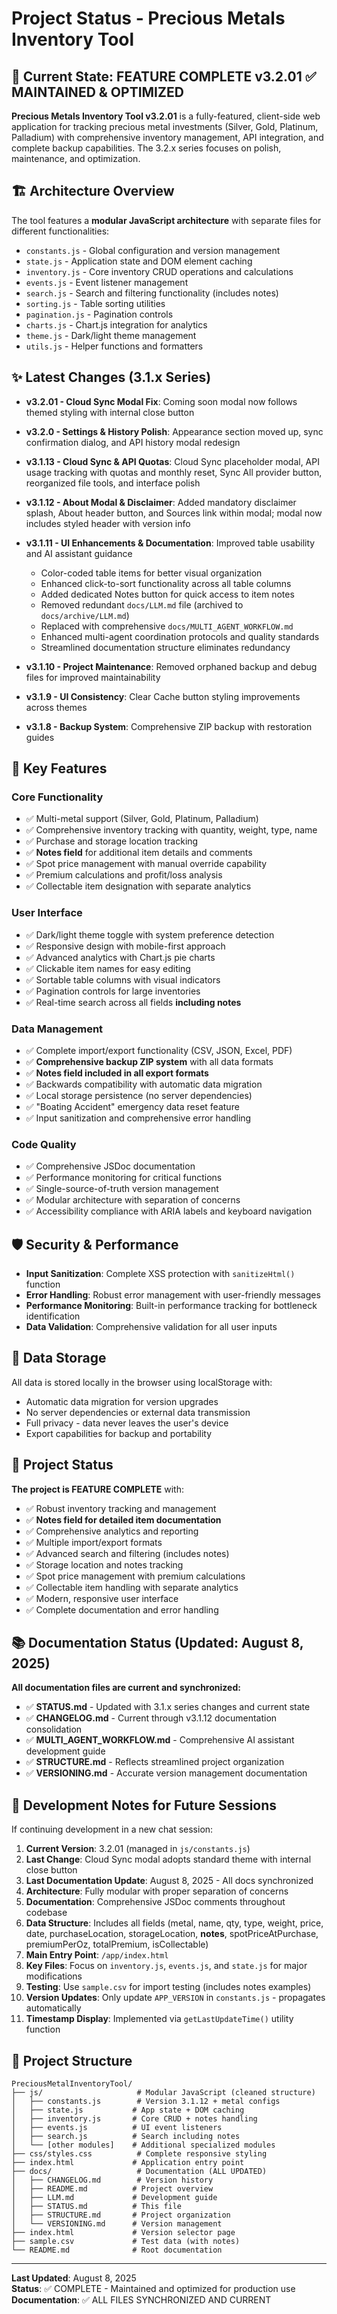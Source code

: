 # Project Status - Precious Metals Inventory Tool

## 🎯 Current State: **FEATURE COMPLETE v3.2.01** ✅ MAINTAINED & OPTIMIZED

**Precious Metals Inventory Tool v3.2.01** is a fully-featured, client-side web application for tracking precious metal investments (Silver, Gold, Platinum, Palladium) with comprehensive inventory management, API integration, and complete backup capabilities. The 3.2.x series focuses on polish, maintenance, and optimization.

## 🏗️ Architecture Overview

The tool features a **modular JavaScript architecture** with separate files for different functionalities:
- `constants.js` - Global configuration and version management
- `state.js` - Application state and DOM element caching
- `inventory.js` - Core inventory CRUD operations and calculations
- `events.js` - Event listener management
- `search.js` - Search and filtering functionality (includes notes)
- `sorting.js` - Table sorting utilities
- `pagination.js` - Pagination controls
- `charts.js` - Chart.js integration for analytics
- `theme.js` - Dark/light theme management
- `utils.js` - Helper functions and formatters

## ✨ Latest Changes (3.1.x Series)

- **v3.2.01 - Cloud Sync Modal Fix**: Coming soon modal now follows themed styling with internal close button
- **v3.2.0 - Settings & History Polish**: Appearance section moved up, sync confirmation dialog, and API history modal redesign
- **v3.1.13 - Cloud Sync & API Quotas**: Cloud Sync placeholder modal, API usage tracking with quotas and monthly reset, Sync All provider button, reorganized file tools, and interface polish
- **v3.1.12 - About Modal & Disclaimer**: Added mandatory disclaimer splash, About header button, and Sources link within modal; modal now includes styled header with version info
- **v3.1.11 - UI Enhancements & Documentation**: Improved table usability and AI assistant guidance
  - Color-coded table items for better visual organization
  - Enhanced click-to-sort functionality across all table columns
  - Added dedicated Notes button for quick access to item notes
  - Removed redundant `docs/LLM.md` file (archived to `docs/archive/LLM.md`)
  - Replaced with comprehensive `docs/MULTI_AGENT_WORKFLOW.md`
  - Enhanced multi-agent coordination protocols and quality standards
  - Streamlined documentation structure eliminates redundancy

- **v3.1.10 - Project Maintenance**: Removed orphaned backup and debug files for improved maintainability
- **v3.1.9 - UI Consistency**: Clear Cache button styling improvements across themes
- **v3.1.8 - Backup System**: Comprehensive ZIP backup with restoration guides

## 🚀 Key Features

### **Core Functionality**
- ✅ Multi-metal support (Silver, Gold, Platinum, Palladium)
- ✅ Comprehensive inventory tracking with quantity, weight, type, name
- ✅ Purchase and storage location tracking
- ✅ **Notes field** for additional item details and comments
- ✅ Spot price management with manual override capability
- ✅ Premium calculations and profit/loss analysis
- ✅ Collectable item designation with separate analytics

### **User Interface**
- ✅ Dark/light theme toggle with system preference detection
- ✅ Responsive design with mobile-first approach
- ✅ Advanced analytics with Chart.js pie charts
- ✅ Clickable item names for easy editing
- ✅ Sortable table columns with visual indicators
- ✅ Pagination controls for large inventories
- ✅ Real-time search across all fields **including notes**

### **Data Management**
- ✅ Complete import/export functionality (CSV, JSON, Excel, PDF)
- ✅ **Comprehensive backup ZIP system** with all data formats
- ✅ **Notes field included in all export formats**
- ✅ Backwards compatibility with automatic data migration
- ✅ Local storage persistence (no server dependencies)
- ✅ "Boating Accident" emergency data reset feature
- ✅ Input sanitization and comprehensive error handling

### **Code Quality**
- ✅ Comprehensive JSDoc documentation
- ✅ Performance monitoring for critical functions
- ✅ Single-source-of-truth version management
- ✅ Modular architecture with separation of concerns
- ✅ Accessibility compliance with ARIA labels and keyboard navigation

## 🛡️ Security & Performance

- **Input Sanitization**: Complete XSS protection with `sanitizeHtml()` function
- **Error Handling**: Robust error management with user-friendly messages
- **Performance Monitoring**: Built-in performance tracking for bottleneck identification
- **Data Validation**: Comprehensive validation for all user inputs

## 💾 Data Storage

All data is stored locally in the browser using localStorage with:
- Automatic data migration for version upgrades
- No server dependencies or external data transmission
- Full privacy - data never leaves the user's device
- Export capabilities for backup and portability

## 🎯 Project Status

**The project is FEATURE COMPLETE** with:
- ✅ Robust inventory tracking and management
- ✅ **Notes field for detailed item documentation**
- ✅ Comprehensive analytics and reporting
- ✅ Multiple import/export formats
- ✅ Advanced search and filtering (includes notes)
- ✅ Storage location and notes tracking
- ✅ Spot price management with premium calculations
- ✅ Collectable item handling with separate analytics
- ✅ Modern, responsive user interface
- ✅ Complete documentation and error handling

## 📚 Documentation Status (Updated: August 8, 2025)

**All documentation files are current and synchronized:**
- ✅ **STATUS.md** - Updated with 3.1.x series changes and current state
- ✅ **CHANGELOG.md** - Current through v3.1.12 documentation consolidation
- ✅ **MULTI_AGENT_WORKFLOW.md** - Comprehensive AI assistant development guide
- ✅ **STRUCTURE.md** - Reflects streamlined project organization
- ✅ **VERSIONING.md** - Accurate version management documentation

## 🔄 Development Notes for Future Sessions

If continuing development in a new chat session:

1. **Current Version**: 3.2.01 (managed in `js/constants.js`)
2. **Last Change**: Cloud Sync modal adopts standard theme with internal close button
3. **Last Documentation Update**: August 8, 2025 - All docs synchronized
4. **Architecture**: Fully modular with proper separation of concerns
5. **Documentation**: Comprehensive JSDoc comments throughout codebase
6. **Data Structure**: Includes all fields (metal, name, qty, type, weight, price, date, purchaseLocation, storageLocation, **notes**, spotPriceAtPurchase, premiumPerOz, totalPremium, isCollectable)
7. **Main Entry Point**: `/app/index.html`
8. **Key Files**: Focus on `inventory.js`, `events.js`, and `state.js` for major modifications
9. **Testing**: Use `sample.csv` for import testing (includes notes examples)
10. **Version Updates**: Only update `APP_VERSION` in `constants.js` - propagates automatically
11. **Timestamp Display**: Implemented via `getLastUpdateTime()` utility function

## 📁 Project Structure

```
PreciousMetalInventoryTool/
├── js/                     # Modular JavaScript (cleaned structure)
│   ├── constants.js        # Version 3.1.12 + metal configs
│   ├── state.js           # App state + DOM caching
│   ├── inventory.js       # Core CRUD + notes handling
│   ├── events.js          # UI event listeners
│   ├── search.js          # Search including notes
│   └── [other modules]    # Additional specialized modules
├── css/styles.css          # Complete responsive styling
├── index.html             # Application entry point
├── docs/                   # Documentation (ALL UPDATED)
│   ├── CHANGELOG.md        # Version history
│   ├── README.md          # Project overview
│   ├── LLM.md             # Development guide
│   ├── STATUS.md          # This file
│   ├── STRUCTURE.md       # Project organization
│   └── VERSIONING.md      # Version management
├── index.html             # Version selector page
├── sample.csv             # Test data (with notes)
└── README.md              # Root documentation
```

---

**Last Updated**: August 8, 2025  
**Status**: ✅ COMPLETE - Maintained and optimized for production use  
**Documentation**: ✅ ALL FILES SYNCHRONIZED AND CURRENT